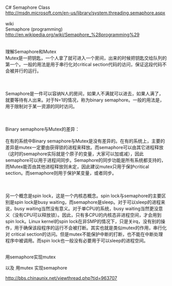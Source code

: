 C# Semaphore Class<br />http://msdn.microsoft.com/en-us/library/system.threading.semaphore.aspx<br /><br />wiki<br />Semaphore (programming)<br />http://en.wikipedia.org/wiki/Semaphore_%28programming%29<br /><br /><br />理解Semaphore和Mutex<br />Mutex是一把钥匙，一个人拿了就可进入一个房间，出来的时候把钥匙交给队列的第一个。一般的用法是用于串行化对critical section代码的访问，保证这段代码不会被并行的运行。<br /><br />&nbsp;<br /><br />Semaphore是一件可以容纳N人的房间，如果人不满就可以进去，如果人满了，就要等待有人出来。对于N=1的情况，称为binary semaphore。一般的用法是，用于限制对于某一资源的同时访问。<br /><br />&nbsp;<br /><br />Binary semaphore与Mutex的差异：<br /><br />在有的系统中Binary semaphore与Mutex是没有差异的。在有的系统上，主要的差异是mutex一定要由获得锁的进程来释放。而semaphore可以由其它进程释放（这时的semaphore实际就是个原子的变量，大家可以加或减），因此semaphore可以用于进程间同步。Semaphore的同步功能是所有系统都支持的，而Mutex能否由其他进程释放则未定，因此建议mutex只用于保护critical section。而semaphore则用于保护某变量，或者同步。<br /><br />&nbsp;<br /><br />另一个概念是spin lock，这是一个内核态概念。spin lock与semaphore的主要区别是spin lock是busy waiting，而semaphore是sleep。对于可以sleep的进程来说，busy waiting当然没有意义。对于单CPU的系统，busy waiting当然更没意义（没有CPU可以释放锁）。因此，只有多CPU的内核态非进程空间，才会用到spin lock。Linux kernel的spin lock在非SMP的情况下，只是关irq，没有别的操作，用于确保该段程序的运行不会被打断。其实也就是类似mutex的作用，串行化对 critical section的访问。但是mutex不能保护中断的打断，也不能在中断处理程序中被调用。而spin lock也一般没有必要用于可以sleep的进程空间。<br /><br /><p>用semaphore实现mutex</p><p>以及 用mutex 实现semaphore<br /></p>http://bbs.chinaunix.net/viewthread.php?tid=963707<br /><br />